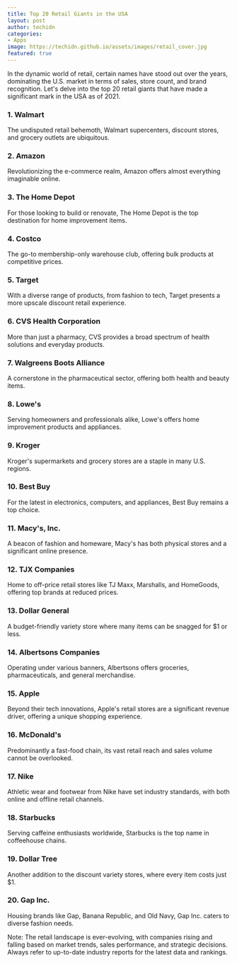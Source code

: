 ```yaml
---
title: Top 20 Retail Giants in the USA
layout: post
author: techidn
categories: 
- Apps
image: https://techidn.github.io/assets/images/retail_cover.jpg
featured: true
---
```


In the dynamic world of retail, certain names have stood out over the years, dominating the U.S. market in terms of sales, store count, and brand recognition. Let's delve into the top 20 retail giants that have made a significant mark in the USA as of 2021.

### 1. Walmart
The undisputed retail behemoth, Walmart supercenters, discount stores, and grocery outlets are ubiquitous.
### 2. Amazon
Revolutionizing the e-commerce realm, Amazon offers almost everything imaginable online.
### 3. The Home Depot
For those looking to build or renovate, The Home Depot is the top destination for home improvement items.
### 4. Costco
The go-to membership-only warehouse club, offering bulk products at competitive prices.
### 5. Target
With a diverse range of products, from fashion to tech, Target presents a more upscale discount retail experience.
### 6. CVS Health Corporation
More than just a pharmacy, CVS provides a broad spectrum of health solutions and everyday products.
### 7. Walgreens Boots Alliance
A cornerstone in the pharmaceutical sector, offering both health and beauty items.
### 8. Lowe's
Serving homeowners and professionals alike, Lowe's offers home improvement products and appliances.
### 9. Kroger
Kroger's supermarkets and grocery stores are a staple in many U.S. regions.
### 10. Best Buy
For the latest in electronics, computers, and appliances, Best Buy remains a top choice.
### 11. Macy's, Inc.
A beacon of fashion and homeware, Macy's has both physical stores and a significant online presence.
### 12. TJX Companies
Home to off-price retail stores like TJ Maxx, Marshalls, and HomeGoods, offering top brands at reduced prices.
### 13. Dollar General
A budget-friendly variety store where many items can be snagged for $1 or less.
### 14. Albertsons Companies
Operating under various banners, Albertsons offers groceries, pharmaceuticals, and general merchandise.
### 15. Apple
Beyond their tech innovations, Apple's retail stores are a significant revenue driver, offering a unique shopping experience.
### 16. McDonald's
Predominantly a fast-food chain, its vast retail reach and sales volume cannot be overlooked.
### 17. Nike
Athletic wear and footwear from Nike have set industry standards, with both online and offline retail channels.
### 18. Starbucks
Serving caffeine enthusiasts worldwide, Starbucks is the top name in coffeehouse chains.
### 19. Dollar Tree
Another addition to the discount variety stores, where every item costs just $1.
### 20. Gap Inc.
Housing brands like Gap, Banana Republic, and Old Navy, Gap Inc. caters to diverse fashion needs.

Note: The retail landscape is ever-evolving, with companies rising and falling based on market trends, sales performance, and strategic decisions. Always refer to up-to-date industry reports for the latest data and rankings.
